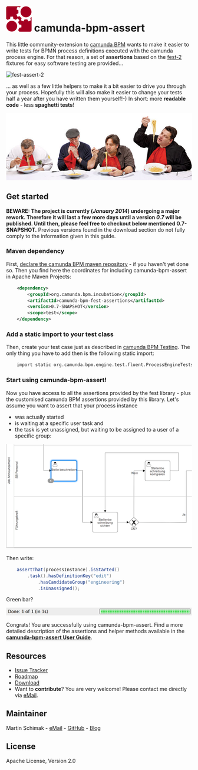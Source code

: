 # ![camunda logo](./camunda-bpm-fest-assertions/src/main/resources/images/camunda.png) <span style="text-align: center">camunda-bpm-assert</span> 

This little community-extension to [camunda BPM](http://camunda.org) wants to make it easier to write tests for BPMN process definitions executed with the camunda process engine. 
For that reason, a set of **assertions** based on the [fest-2](https://github.com/alexruiz/fest-assert-2.x/wiki) fixtures for easy software testing are provided...

![fest-assert-2](https://raw.github.com/wiki/alexruiz/fest-assert-2.x/images/fest-header-image-black-text.png)

… as well as a few little helpers to make it a bit easier to drive you through your process. Hopefully this will also make it easier to change your tests half a year after you have written them yourself!-) In short: more **readable code** - less **spaghetti tests**!

![Spaghetti Test](./camunda-bpm-fest-assertions/src/main/resources/images/spaghetti-test.jpg)

## Get started

**BEWARE: The project is currently (*January 2014*) undergoing a major rework. Therefore it will last a few more days until a version *0.7* will be published. Until then, please feel free to checkout below mentioned 0.7-SNAPSHOT.** Previous versions found in the download section do not fully comply to the information given in this guide.

### Maven dependency

First, [declare the camunda BPM maven repository](http://www.camunda.org/get-started/#apache-maven) - if you haven't yet done so. Then you find here the coordinates for including camunda-bpm-assert in Apache Maven Projects:

```xml  
	<dependency>
	    <groupId>org.camunda.bpm.incubation</groupId>
    	<artifactId>camunda-bpm-fest-assertions</artifactId>
    	<version>0.7-SNAPSHOT</version>
    	<scope>test</scope>
	</dependency>
```

### Add a static import to your test class

Then, create your test case just as described in [camunda BPM Testing](http://docs.camunda.org/latest/guides/user-guide/#testing). The only thing you have to add then is the following static import:

```xml  
	import static org.camunda.bpm.engine.test.fluent.ProcessEngineTests.*;
```
	
### Start using camunda-bpm-assert!

Now you have access to all the assertions provided by the fest library - plus the customised camunda BPM assertions provided by this library. Let's assume you want to assert that your process instance 

 * was actually started 
 * is waiting at a specific user task and
 * the task is yet unassigned, but waiting to be assigned to a user of a specific group:
 
![Green Bar](./camunda-bpm-fest-assertions/src/main/resources/images/job-announcement.png)

Then write:

```java	
	assertThat(processInstance).isStarted()
		.task().hasDefinitionKey("edit")
			.hasCandidateGroup("engineering")
			.isUnassigned();
```

Green bar? 

![Green Bar](./camunda-bpm-fest-assertions/src/main/resources/images/green-bar.png)

Congrats! You are successfully using camunda-bpm-assert. Find a more detailed description of the assertions and helper methods available in the [**camunda-bpm-assert User Guide**](./camunda-bpm-fest-assertions/README.md).

## Resources

* [Issue Tracker](https://github.com/camunda/camunda-bpm-assert/issues) 
* [Roadmap](https://github.com/camunda/camunda-bpm-assert/issues) 
* [Download](https://github.com/camunda/camunda-bpm-assert/releases) 
* Want to **contribute**? You are very welcome! Please contact me directly via [eMail](mailto:martin.schimak@plexiti.com).

## Maintainer

Martin Schimak - [eMail](mailto:martin.schimak@plexiti.com) - [GitHub](https://github.com/martinschimak) - [Blog](http://plexiti.com)

## License

Apache License, Version 2.0
